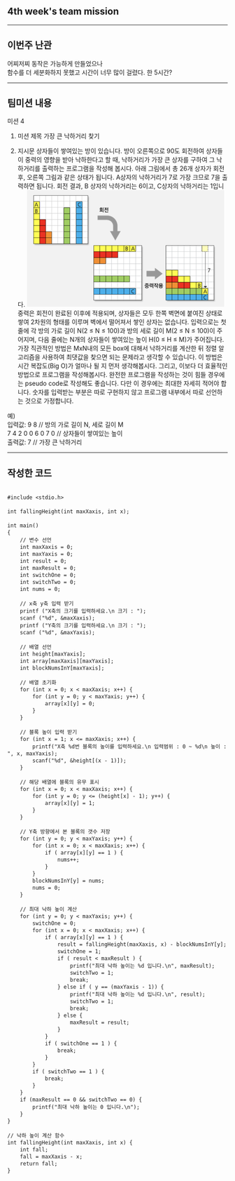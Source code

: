 ## **4th week's team mission**
---
이번주 난관
---
어찌저찌 동작은 가능하게 만들었으나  
함수를 더 세분화하지 못했고
시간이 너무 많이 걸렸다. 한 5시간?

---
팀미션 내용
---
미션 4
1. 미션 제목
가장 큰 낙하거리 찾기

2. 지시문
상자들이 쌓여있는 방이 있습니다. 방이 오른쪽으로 90도 회전하여 상자들이 중력의 영향을 받아 낙하한다고 할 때, 낙하거리가 가장 큰 상자를 구하여 그 낙하거리를 출력하는 프로그램을 작성해 봅시다.
아래 그림에서 총 26개 상자가 회전 후, 오른쪽 그림과 같은 상태가 됩니다. A상자의 낙하거리가 7로 가장 크므로 7을 출력하면 됩니다. 회전 결과, B 상자의 낙하거리는 6이고, C상자의 낙하거리는 1입니다.
![그림](/images/mission4.png)  
중력은 회전이 완료된 이후에 적용되며, 상자들은 모두 한쪽 벽면에 붙여진 상태로 쌓여 2차원의 형태를 이루며 벽에서 떨어져서 쌓인 상자는 없습니다.
입력으로는 첫 줄에 각 방의 가로 길이 N(2 ≤ N ≤ 100)과 방의 세로 길이 M(2 ≤ N ≤ 100)이 주어지며, 다음 줄에는 N개의 상자들이 쌓여있는 높이 H(0 ≤ H ≤ M)가 주어집니다.
가장 직관적인 방법은 MxN내의 모든 box에 대해서 낙하거리를 계산한 뒤 정렬 알고리즘을 사용하여 최댓값을 찾으면 되는 문제라고 생각할 수 있습니다. 이 방법은 시간 복잡도(Big O)가 얼마나 될 지 먼저 생각해봅시다.
그리고, 이보다 더 효율적인 방법으로 프로그램을 작성해봅시다. 완전한 프로그램을 작성하는 것이 힘들 경우에는 pseudo code로 작성해도 좋습니다.
다만 이 경우에는 최대한 자세히 적어야 합니다. 숫자를 입력받는 부분은 따로 구현하지 않고 프로그램 내부에서 따로 선언하는 것으로 가정합니다.

예)  
입력값: 9 8 // 방의 가로 길이 N, 세로 길이 M  
7 4 2 0 0 6 0 7 0 // 상자들이 쌓여있는 높이  
출력값: 7 // 가장 큰 낙하거리 

---
작성한 코드
---
```

#include <stdio.h>

int fallingHeight(int maxXaxis, int x);

int main()
{
    // 변수 선언
    int maxXaxis = 0;
    int maxYaxis = 0;
    int result = 0;
    int maxResult = 0;
    int switchOne = 0;
    int switchTwo = 0;
    int nums = 0;
            
    // x축 y축 입력 받기
    printf ("X축의 크기를 입력하세요.\n 크기 : ");
    scanf ("%d", &maxXaxis);
    printf ("Y축의 크기를 입력하세요.\n 크기 : ");
    scanf ("%d", &maxYaxis);
    
    // 배열 선언
    int height[maxYaxis];
    int array[maxXaxis][maxYaxis];
    int blockNumsInY[maxYaxis];
    
    // 배열 초기화
    for (int x = 0; x < maxXaxis; x++) {
        for (int y = 0; y < maxYaxis; y++) {
            array[x][y] = 0;
        }
    }
    
    // 블록 높이 입력 받기
    for (int x = 1; x <= maxXaxis; x++) {
        printf("X축 %d번 블록의 높이를 입력하세요.\n 입력범위 : 0 ~ %d\n 높이 : ", x, maxYaxis);
        scanf("%d", &height[(x - 1)]);
    }
    
    // 해당 배열에 블록의 유무 표시
    for (int x = 0; x < maxXaxis; x++) {
        for (int y = 0; y <= (height[x] - 1); y++) {
            array[x][y] = 1;
        }
    }
    
    // Y축 방향에서 본 블록의 갯수 저장
    for (int y = 0; y < maxYaxis; y++) {
        for (int x = 0; x < maxXaxis; x++) {
            if ( array[x][y] == 1 ) {
                nums++;
            }
        }
        blockNumsInY[y] = nums;
        nums = 0;
    }
    
    // 최대 낙하 높이 계산
    for (int y = 0; y < maxYaxis; y++) {
        switchOne = 0;
        for (int x = 0; x < maxXaxis; x++) {
            if ( array[x][y] == 1 ) {
                result = fallingHeight(maxXaxis, x) - blockNumsInY[y];
                switchOne = 1;
                if ( result < maxResult ) {
                    printf("최대 낙하 높이는 %d 입니다.\n", maxResult);
                    switchTwo = 1;
                    break;
                } else if ( y == (maxYaxis - 1)) {
                    printf("최대 낙하 높이는 %d 입니다.\n", result);
                    switchTwo = 1;
                    break;
                } else {
                    maxResult = result;
                }
            }
            if ( switchOne == 1 ) {
                break;
            }
        }
        if ( switchTwo == 1 ) {
            break;
        }
    }
    if (maxResult == 0 && switchTwo == 0) {
        printf("최대 낙하 높이는 0 입니다.\n");
    }
}

// 낙하 높이 계산 함수
int fallingHeight(int maxXaxis, int x) {
    int fall;
    fall = maxXaxis - x;
    return fall;
}


```
